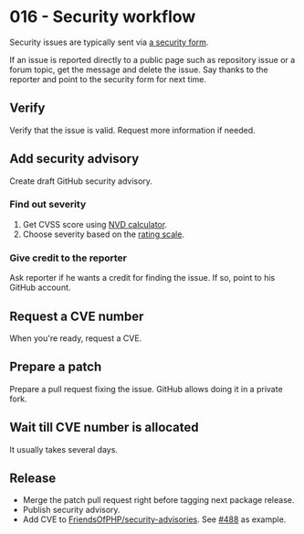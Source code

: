 # 016 - Security workflow

Security issues are typically sent via [a security form](https://www.yiiframework.com/security).

If an issue is reported directly to a public page such as repository issue or a forum topic, get the message
and delete the issue. Say thanks to the reporter and point to the security form for next time.  

## Verify

Verify that the issue is valid. Request more information if needed.

## Add security advisory

Create draft GitHub security advisory.

### Find out severity

1. Get CVSS score using [NVD calculator](https://nvd.nist.gov/vuln-metrics/cvss/v3-calculator).
2. Choose severity based on the [rating scale](https://www.first.org/cvss/specification-document#Qualitative-Severity-Rating-Scale).

### Give credit to the reporter

Ask reporter if he wants a credit for finding the issue. If so, point to his GitHub account.

## Request a CVE number

When you're ready, request a CVE.

## Prepare a patch

Prepare a pull request fixing the issue. GitHub allows doing it in a private fork.

## Wait till CVE number is allocated 

It usually takes several days.

## Release

- Merge the patch pull request right before tagging next package release.
- Publish security advisory.
- Add CVE to [FriendsOfPHP/security-advisories](https://github.com/FriendsOfPHP/security-advisories).
  See [#488](https://github.com/FriendsOfPHP/security-advisories/pull/488) as example.
